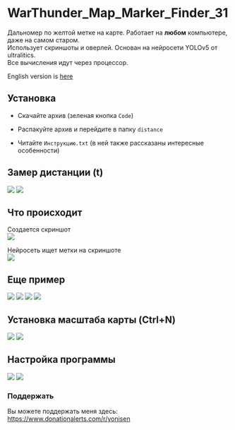 # WarThunder_Map_Marker_Finder_31

Дальномер по желтой метке на карте. Работает на <b>любом</b> компьютере, даже на самом старом.<br>
Использует скриншоты и оверлей. Основан на нейросети YOLOv5 от ultralitics.<br>
Все вычисления идут через процессор.<br>

English version is <a href="https://github.com/Yonisen/WarThunder_Yellow_Mark_Rangefinder">here</a>

## Установка

- Скачайте архив (зеленая кнопка `Code`)

- Распакуйте архив и перейдите в папку `distance`
- Читайте `Инструкцию.txt` (в ней также рассказаны интересные особенности)

## Замер дистанции (t)
<img src="https://github.com/Yonisen/WarThunder_Map_Marker_Finder/blob/main/data/images/screen15.png">
<img src="https://github.com/Yonisen/WarThunder_Map_Marker_Finder/blob/main/data/images/screen15_1.png">

## Что происходит
Создается скриншот<br>
<img src="https://github.com/Yonisen/WarThunder_Map_Marker_Finder/blob/main/data/images/Map15.png">

Нейросеть ищет метки на скриншоте<br>
<img src="https://github.com/Yonisen/WarThunder_Map_Marker_Finder/blob/main/data/images/Map15_1.jpg">


## Еще пример
<img src="https://github.com/Yonisen/WarThunder_Map_Marker_Finder/blob/main/data/images/screen25.png">
<img src="https://github.com/Yonisen/WarThunder_Map_Marker_Finder/blob/main/data/images/screen25_1.png">
<img src="https://github.com/Yonisen/WarThunder_Map_Marker_Finder/blob/main/data/images/Map25.png">
<img src="https://github.com/Yonisen/WarThunder_Map_Marker_Finder/blob/main/data/images/Map25_1.jpg">

## Установка масштаба карты (Ctrl+N)
<img src="https://github.com/Yonisen/WarThunder_Map_Marker_Finder/blob/main/data/images/screen3.png">
<img src="https://github.com/Yonisen/WarThunder_Map_Marker_Finder/blob/main/data/images/screen4.png">

## Настройка программы
<img src="https://github.com/Yonisen/WarThunder_Map_Marker_Finder/blob/main/data/images/screen1.png">
<img src="https://github.com/Yonisen/WarThunder_Map_Marker_Finder/blob/main/data/images/screen2.png">

### Поддержать
Вы можете поддержать меня здесь:<br>
https://www.donationalerts.com/r/yonisen
